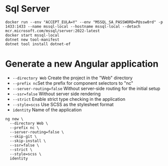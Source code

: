 # Sql Server

```
docker run --env "ACCEPT_EULA=Y" --env "MSSQL_SA_PASSWORD=P@ssw0rd" -p 1433:1433 --name mssql-local --hostname mssql-local --detach mcr.microsoft.com/mssql/server:2022-latest
docker start mssql-local
dotnet new tool-manifest
dotnet tool install dotnet-ef
```

# Generate a new Angular application

- `--directory Web` Create the project in the "Web" directory
- `--prefix nc`Set the prefix for component selectors to "nc"
- `--server-routing=false` Without server-side routing for the initial setup
- `--ssr=false` Without server side rendering
- `--strict` Enable strict type checking in the application
- `--style=scss` Use SCSS as the stylesheet format
- `identity` Name of the application

```
ng new \
  --directory Web \
  --prefix nc \
  --server-routing=false \
  --skip-git \
  --skip-install \
  --ssr=false \
  --strict \
  --style=scss \
  identity
```

